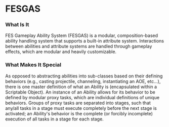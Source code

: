 # FESGAS

### What Is It
FES Gameplay Ability System (FESGAS) is a modular, composition-based ability handling system that supports a built-in attribute system. Interactions between abilities and attribute systems are handled through gameplay effects, which are modular and heavily customizable. 

### What Makes It Special
As opposed to abstracting abilities into sub-classes based on their defining behaviors (e.g., casting projectile, channeling, instantiating an AOE, etc...), there is one master definition of what an Ability is (encapsulated within a Scriptable Object). An instance of an Ability allows for its behavior to be defined by modular proxy tasks, which are individual definitions of unique behaviors. Groups of proxy tasks are separated into stages, such that any/all tasks in a stage must execute completely before the next stage is activated; an Ability's behavior is the complete (or forcibly incomplete) execution of all tasks in a stage for each stage.
